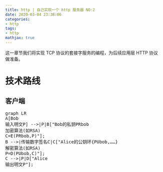 ```yaml
---
title: http | 自己实现一个 http 服务器 NO:2
date: 2020-03-04 23:38:06
categories:
- http
tags:
- http
mathjax: true
---
```

这一章节我们将实现 TCP 协议的套接字服务的编程，为后续应用层 HTTP 协议 做准备。

<!-- more -->

# 技术路线

## 客户端

<pre class="mermaid">graph LR
A[Bob<br>输入明文P] -->|P|B["Bob的私钥PRbob<br>加密算法(如RSA)<br>C=E(PRbob,P)"];
B -->|传输数字签名C|C["Alice的公钥环{PUbob,……}<br>解密算法(如RSA)<br>P=D(PUbob,C)"];
C -->|P|D["Alice<br>输出明文P"];</pre>
